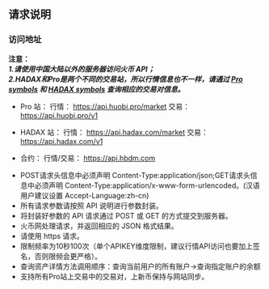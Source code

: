 ##  请求说明

### 访问地址

**注意：<br>**
**_1.请使用中国大陆以外的服务器访问火币 API；_<br>**
**_2.HADAX和Pro是两个不同的交易站，所以行情信息也不一样，请通过 [Pro symbols](http://api.huobi.pro/v1/common/symbols) 和 [HADAX symbols](https://api.hadax.com/v1/common/symbols) 查询相应的交易对信息。_**


- Pro 站：
行情： https://api.huobi.pro/market
交易： https://api.huobi.pro/v1

- HADAX 站：
行情： https://api.hadax.com/market
交易： https://api.hadax.com/v1

- 合约：
行情/交易： https://api.hbdm.com

* POST请求头信息中必须声明 Content-Type:application/json;GET请求头信息中必须声明 Content-Type:application/x-www-form-urlencoded。(汉语用户建议设置 Accept-Language:zh-cn)
* 所有请求参数请按照 API 说明进行参数封装。
* 将封装好参数的 API 请求通过 POST 或 GET 的方式提交到服务器。
* 火币网处理请求，并返回相应的 JSON 格式结果。
* 请使用 https 请求。
* 限制频率为10秒100次（单个APIKEY维度限制，建议行情API访问也要加上签名，否则限频会更严格）。
* 查询资产详情方法调用顺序：查询当前用户的所有账户->查询指定账户的余额 
* 支持所有Pro站上交易中的交易对，上新币保持与网站同步。